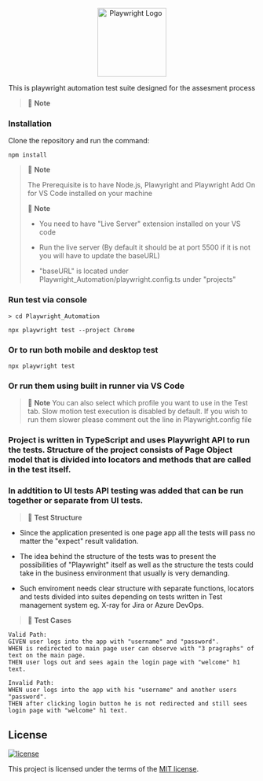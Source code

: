 <p align="center">
  <a href="https://playwright.dev/">
    <img width="140" alt="Playwright Logo" src="https://seeklogo.com/images/P/playwright-logo-22FA8B9E63-seeklogo.com.png" />
  </a>
</p>


<p align="center">
  This is playwright automation test suite designed for the assesment process
</p>

> 🚩 **Note**

### Installation

Clone the repository and run the command:

```shell
npm install
```

> 🚩 **Note**
> 
> The Prerequisite is to have Node.js, Plawyright and Playwright Add On for VS Code installed on your machine
>
> 🚩 **Note**
>
> - You need to have "Live Server" extension installed on your VS code
>
> - Run the live server (By default it should be at port 5500 if it is not you will have to update the baseURL)
>
> - "baseURL" is located under Playwright_Automation/playwright.config.ts under "projects"

### Run test via console
```
> cd Playwright_Automation
```

```shell
npx playwright test --project Chrome
```
### Or to run both mobile and desktop test

```shell
npx playwright test
```

### Or run them using built in runner via VS Code

> 🚩 **Note**
> You can also select which profile you want to use in the Test tab.
> Slow motion test execution is disabled by default. If you wish to run them slower please comment out the line in Playwright.config file

### Project is written in TypeScript and uses Playwright API to run the tests. Structure of the project consists of Page Object model that is divided into locators and methods that are called in the test itself.
### In addtition to UI tests API testing was added that can be run together or separate from UI tests.

> 🚩 **Test Structure**

- Since the application presented is one page app all the tests will pass no matter the "expect" result validation. 

- The idea behind the structure of the tests was to present the possibilities of "Playwright" itself as well as the structure the tests could take in the business environment that usually is very demanding.

- Such enviroment needs clear structure with separate functions, locators and tests divided into suites depending on tests written in Test management system eg. X-ray for Jira or Azure DevOps.

> 🚩 **Test Cases**

```shell
Valid Path:
GIVEN user logs into the app with "username" and "password".
WHEN is redirected to main page user can observe with "3 pragraphs" of text on the main page.
THEN user logs out and sees again the login page with "welcome" h1 text.
```

```shell
Invalid Path:
WHEN user logs into the app with his "username" and another users "password".
THEN after clicking login button he is not redirected and still sees login page with "welcome" h1 text.
```
## License

[![license](https://img.shields.io/badge/license-MIT-green.svg)](https://github.com/cypress-io/cypress/blob/master/LICENSE)

This project is licensed under the terms of the [MIT license](/LICENSE).


